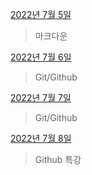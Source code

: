 [2022년 7월 5일](0705/0705.md)

> 마크다운

[2022년 7월 6일](0706/0706.md)

> Git/Github

[2022년 7월 7일](0707/0707.md)

>Git/Github

[2022년 7월 8일](0708/0708.md)

> Github 특강
